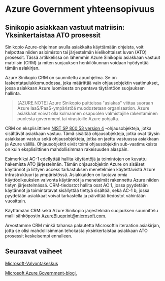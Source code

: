<properties
    pageTitle="Azure Government-ohjeet | Microsoft Azure"
    description="Sisältää ja käytettävissä olevien palveluiden Azure Government-yleiskatsaus"
    services="Azure-Government"
    cloud="gov"
    documentationCenter=""
    authors="ryansoc"
    manager="zakramer"
    editor="" />

<tags
    ms.service="multiple"
    ms.devlang="na"
    ms.topic="article"
    ms.tgt_pltfrm="na"
    ms.workload="azure-government"
    ms.date="10/06/2016"
    ms.author="ryansoc" />

# <a name="azure-government-compliance"></a>Azure Government yhteensopivuus 

## <a name="blueprint-customer-responsibilities-matrix--streamlining-ato-processes"></a>Sinikopio asiakkaan vastuut matriisin: Yksinkertaistaa ATO prosessit

Sinikopio Azure-ohjelman avulla asiakkaita käyttämään ohjeista, voit helpottaa niiden asioimiston tai järjestelmän kielikohtaiset luvan (ATO) prosessit. Tässä artikkelissa on lähemmin Azure Sinikopio asiakkaan vastuut matriisin (CRM) ja miten suojauksen henkilökunnan voidaan hyödyntää tämän asiakirjan.

Azure Sinikopio CRM on suunniteltu apuohjelma. Se on laskentataulukkomuodossa, joka määrittää vain ohjausobjektin vaatimukset, jossa asiakkaan Azure luomisesta on pantava täytäntöön suojauksen hallinta.

>[AZURE.NOTE] Azure Sinikopio puitteissa "asiakas" viittaa suoraan Azure IaaS/PaaS-ympäristöä muodostetaan organisaation. Azure asiakkaat voivat olla kolmannen osapuolen valmistajille rakentaminen puolesta government tai virastoille Azure pohjalta.

CRM on eksplisiittinen <a href="http://nvlpubs.nist.gov/nistpubs/SpecialPublications/NIST.SP.800-53r4.pdf">NIST SP 800 53 version 4</a> -ohjausobjekteja, jotka sisältävät asiakkaan vastuu. Tämä sisältää ohjausobjekteja, jotka ovat täysin asiakkaan vastuu sekä ohjausobjekteja, jotka on jaettu vastuussa asiakkaan ja Azure välillä. Ohjausobjektit eivät toimi ohjausobjektin sub-vaatimuksista on kuin eksplisiittinen mahdollisimman rakeisuuden alaspäin.

Esimerkiksi AC-1 edellyttää hallita käytäntöjä ja toimintojen on kuvattu hakemista ATO järjestelmän. Tämän ohjausobjektin Azure on sisäiset käytännöt ja liittyen access tarkastuksen menetelmien käytettävistä Azure infrastruktuuri ja ympäristössä. Asiakkaiden on luotava omia käyttöoikeuksien valvonta käytännöt ja menetelmät rakennettu Azure niiden tietyn järjestelmässä. CRM-tiedostot hallita osat AC 1, jossa pyydetään käytännöt ja toimintatavat sisällyttää tiettyä sisältöä, sekä AC-1 b, jossa pyydetään asiakkaat voivat tarkastella ja päivittää tiedostot vähintään vuosittain. 

Käyttämään CRM sekä Azure Sinikopio järjestelmän suojauksen suunnittelu malli sähköpostin AzureBlueprint@microsoft.com.

Arvostamme CRM minkä tahansa palautetta Microsoftin iteraation asiakirjan, jotta se olisi mahdollisimman tehokasta yksinkertaistaa asiakkaan ATO prosessit keskeisempi ennalleen.

## <a name="next-steps"></a>Seuraavat vaiheet

<a href="https://www.microsoft.com/en-us/trustcenter/Compliance/default.aspx">Microsoft-Valvontakeskus</a>

<a href="https://blogs.msdn.microsoft.com/azuregov/">Microsoft Azure Government-blogi.</a>
